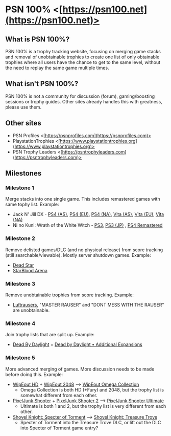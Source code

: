 # PSN 100% <[https://psn100.net](https://psn100.net)>

## What is PSN 100%?
PSN 100% is a trophy tracking website, focusing on merging game stacks and removal of unobtainable trophies to create one list of only obtainable trophies where all users have the chance to get to the same level, without the need to replay the same game multiple times.

## What isn't PSN 100%?
PSN 100% is not a community for discussion (forum), gaming/boosting sessions or trophy guides. Other sites already handles this with greatness, please use them.

## Other sites
- PSN Profiles <[https://psnprofiles.com](https://psnprofiles.com)>
- PlaystationTrophies <[https://www.playstationtrophies.org](https://www.playstationtrophies.org)>
- PSN Trophy Leaders <[https://psntrophyleaders.com](https://psntrophyleaders.com)>

## Milestones

### Milestone 1
Merge stacks into one single game. This includes remastered games with same tophy list. Example:
- Jack N' Jill DX - [PS4 (AS)](https://psnprofiles.com/trophies/8075-jack-n-jill-dx), [PS4 (EU)](https://psnprofiles.com/trophies/8131-jack-n-jill-dx), [PS4 (NA)](https://psnprofiles.com/trophies/8115-jack-n-jill-dx), [Vita (AS)](https://psnprofiles.com/trophies/7975-jack-n-jill-dx), [Vita (EU)](https://psnprofiles.com/trophies/8106-jack-n-jill-dx), [Vita (NA)](https://psnprofiles.com/trophies/8116-jack-n-jill-dx)
- Ni no Kuni: Wrath of the White Witch - [PS3](https://psnprofiles.com/trophies/1806-ni-no-kuni-wrath-of-the-white-witch), [PS3 (JP)](https://psnprofiles.com/trophies/1191-ni-no-kuni-wrath-of-the-white-witch)
, [PS4 Remastered](https://psnprofiles.com/trophies/9649-ni-no-kuni-wrath-of-the-white-witch-remastered)

### Milestone 2
Remove delisted games/DLC (and no physical release) from score tracking (still searchable/viewable). Mostly server shutdown games. Example:
- [Dead Star](https://psnprofiles.com/trophies/4519-dead-star)
- [StarBlood Arena](https://psnprofiles.com/trophies/6022-starblood-arena)

### Milestone 3
Remove unobtainable trophies from score tracking. Example:
- [Luftrausers](https://psnprofiles.com/trophies/2470-luftrausers), "MASTER RAUSER" and "DONT MESS WITH THE RAUSER" are unobtainable.

### Milestone 4
Join trophy lists that are split up. Example:
- [Dead By Daylight](https://psnprofiles.com/trophies/6272-dead-by-daylight) + [Dead by Daylight • Additional Expansions](https://psnprofiles.com/trophies/9668-dead-by-daylight-additional-expansions)

### Milestone 5
More advanced merging of games. More discussion needs to be made before doing this. Example:
- [WipEout HD](https://psnprofiles.com/trophies/36-wipeout-hd) + [WipEout 2048](https://psnprofiles.com/trophies/1340-wipeout-2048) --> [WipEout Omega Collection](https://psnprofiles.com/trophies/6222-wipeout-omega-collection)
  - Omega Collection is both HD (+Fury) and 2048, but the trophy list is somewhat different from each other.
- [PixelJunk Shooter](https://psnprofiles.com/trophies/236-pixeljunk-shooter) + [PixelJunk Shooter 2](https://psnprofiles.com/trophies/806-pixeljunk-shooter-2) --> [PixelJunk Shooter Ultimate](https://psnprofiles.com/trophies/2647-pixeljunk-shooter-ultimate)
  - Ultimate is both 1 and 2, but the trophy list is very different from each other.
- [Shovel Knight: Specter of Torment](https://psnprofiles.com/trophies/6078-shovel-knight-specter-of-torment) --> [Shovel Knight: Treasure Trove](https://psnprofiles.com/trophies/3514-shovel-knight-treasure-trove)
  - Specter of Torment into the Treasure Trove DLC, or lift out the DLC into Specter of Torment game entry?
